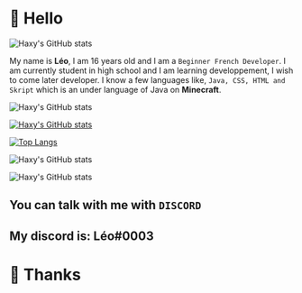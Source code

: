 # 👋 Hello 



![Haxy's GitHub stats](https://image.noelshack.com/fichiers/2022/19/6/1652543114-infoprof.png)

My name is **Léo**, I am 16 years old and I am a ``Beginner French Developer``.
I am currently student in high school and I am learning developpement, I wish to come later developer.
I know a few languages like, ``Java, CSS, HTML and Skript`` which is an under language of Java on **Minecraft**.



![Haxy's GitHub stats](https://image.noelshack.com/fichiers/2022/19/6/1652543113-stats.png)

[![Haxy's GitHub stats](https://github-readme-stats.vercel.app/api?username=Haxy972&show_icons=true&theme=dracula)](https://github.com/Haxy972/github-readme-stats)

[![Top Langs](https://github-readme-stats.vercel.app/api/top-langs/?username=Haxy972&layout=compact&show_icons=true&theme=radical)](https://github.com/Haxy972/github-readme-stats)

![Haxy's GitHub stats](https://image.noelshack.com/fichiers/2022/19/6/1652543112-contact.png)

![Haxy's GitHub stats](https://image.noelshack.com/fichiers/2022/19/6/1652543491-discord.png)

## You can talk with me with ``DISCORD``
## My discord is: **Léo#0003**


# 🌴 Thanks  
